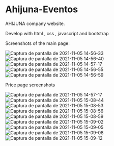 # Ahijuna-Eventos
AHIJUNA company website. 

Develop with html , css , javascript and bootstrap

Screenshots of the main page:

![Captura de pantalla de 2021-11-05 14-56-33](https://user-images.githubusercontent.com/86213501/140556862-327768e0-e420-4e13-9b0a-e3d19346bb58.png)
![Captura de pantalla de 2021-11-05 14-56-40](https://user-images.githubusercontent.com/86213501/140556882-377237d4-c6cf-4ef9-98c7-a855ae72a111.png)
![Captura de pantalla de 2021-11-05 14-57-17](https://user-images.githubusercontent.com/86213501/140557108-058f2a19-2ab2-4833-bb8c-ed986057c927.png)
![Captura de pantalla de 2021-11-05 14-56-55](https://user-images.githubusercontent.com/86213501/140556913-f7f1503d-e3e2-476a-81ed-2e4f681b2e9d.png)
![Captura de pantalla de 2021-11-05 14-56-59](https://user-images.githubusercontent.com/86213501/140557800-cba1c884-4167-4a5a-ab41-df22ad217ffd.png)

Price page screenshots

![Captura de pantalla de 2021-11-05 14-57-17](https://user-images.githubusercontent.com/86213501/140557391-5e3269d4-1425-47a7-a227-e16d509ed79f.png)
![Captura de pantalla de 2021-11-05 15-08-44](https://user-images.githubusercontent.com/86213501/140558370-7e01c466-212d-48e6-b110-8bab5f66a7fd.png)
![Captura de pantalla de 2021-11-05 15-08-53](https://user-images.githubusercontent.com/86213501/140558555-cef15f15-9305-46c6-93a9-a22545418618.png)
![Captura de pantalla de 2021-11-05 15-08-56](https://user-images.githubusercontent.com/86213501/140558608-16298d8a-4b1c-4f74-8837-001a4a53e929.png)
![Captura de pantalla de 2021-11-05 15-08-59](https://user-images.githubusercontent.com/86213501/140558649-84ce4e83-63ec-42bd-96c3-8ec3042c58ec.png)
![Captura de pantalla de 2021-11-05 15-09-02](https://user-images.githubusercontent.com/86213501/140558665-5e334d0c-f672-4a37-9c8c-ba575311ef3e.png)
![Captura de pantalla de 2021-11-05 15-09-05](https://user-images.githubusercontent.com/86213501/140558684-71c4c663-606a-42a4-a698-c912d0c92e15.png)
![Captura de pantalla de 2021-11-05 15-09-08](https://user-images.githubusercontent.com/86213501/140558735-057ab54e-10e5-4459-b232-f546c933ce84.png)
![Captura de pantalla de 2021-11-05 15-09-12](https://user-images.githubusercontent.com/86213501/140558783-4ebe830f-b97d-4d74-bf47-f4d5a5c89cbe.png)

